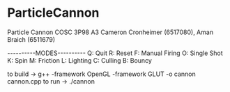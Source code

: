 # ParticleCannon
Particle Cannon COSC 3P98 A3
Cameron Cronheimer (6517080), Aman Braich (6511679)

----------MODES----------
Q: Quit
R: Reset
F: Manual Firing
O: Single Shot
K: Spin
M: Friction
L: Lighting
C: Culling
B: Bouncy

to build ->  g++ -framework OpenGL -framework GLUT -o cannon cannon.cpp
to run -> ./cannon
